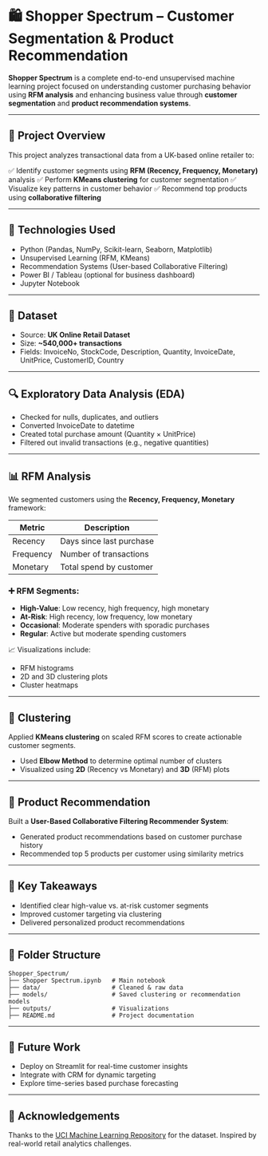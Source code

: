 # 🛍️ Shopper Spectrum – Customer Segmentation & Product Recommendation

**Shopper Spectrum** is a complete end-to-end unsupervised machine learning project focused on understanding customer purchasing behavior using **RFM analysis** and enhancing business value through **customer segmentation** and **product recommendation systems**.

---

## 📌 Project Overview

This project analyzes transactional data from a UK-based online retailer to:

✅ Identify customer segments using **RFM (Recency, Frequency, Monetary)** analysis
✅ Perform **KMeans clustering** for customer segmentation
✅ Visualize key patterns in customer behavior
✅ Recommend top products using **collaborative filtering**

---

## 🧰 Technologies Used

* Python (Pandas, NumPy, Scikit-learn, Seaborn, Matplotlib)
* Unsupervised Learning (RFM, KMeans)
* Recommendation Systems (User-based Collaborative Filtering)
* Power BI / Tableau (optional for business dashboard)
* Jupyter Notebook

---

## 📁 Dataset

* Source: **UK Online Retail Dataset**
* Size: **\~540,000+ transactions**
* Fields: InvoiceNo, StockCode, Description, Quantity, InvoiceDate, UnitPrice, CustomerID, Country

---

## 🔍 Exploratory Data Analysis (EDA)

* Checked for nulls, duplicates, and outliers
* Converted InvoiceDate to datetime
* Created total purchase amount (Quantity × UnitPrice)
* Filtered out invalid transactions (e.g., negative quantities)

---

## 📊 RFM Analysis

We segmented customers using the **Recency, Frequency, Monetary** framework:

| Metric    | Description              |
| --------- | ------------------------ |
| Recency   | Days since last purchase |
| Frequency | Number of transactions   |
| Monetary  | Total spend by customer  |

### ➕ RFM Segments:

* **High-Value**: Low recency, high frequency, high monetary
* **At-Risk**: High recency, low frequency, low monetary
* **Occasional**: Moderate spenders with sporadic purchases
* **Regular**: Active but moderate spending customers

📈 Visualizations include:

* RFM histograms
* 2D and 3D clustering plots
* Cluster heatmaps

---

## 🧠 Clustering

Applied **KMeans clustering** on scaled RFM scores to create actionable customer segments.

* Used **Elbow Method** to determine optimal number of clusters
* Visualized using **2D** (Recency vs Monetary) and **3D** (RFM) plots

---

## 🎯 Product Recommendation

Built a **User-Based Collaborative Filtering Recommender System**:

* Generated product recommendations based on customer purchase history
* Recommended top 5 products per customer using similarity metrics

---

## 📌 Key Takeaways

* Identified clear high-value vs. at-risk customer segments
* Improved customer targeting via clustering
* Delivered personalized product recommendations

---

## 📎 Folder Structure

```
Shopper_Spectrum/
├── Shopper Spectrum.ipynb   # Main notebook
├── data/                    # Cleaned & raw data
├── models/                  # Saved clustering or recommendation models
├── outputs/                 # Visualizations
├── README.md                # Project documentation
```

---

## 🚀 Future Work

* Deploy on Streamlit for real-time customer insights
* Integrate with CRM for dynamic targeting
* Explore time-series based purchase forecasting

---

## 🙌 Acknowledgements

Thanks to the [UCI Machine Learning Repository](https://archive.ics.uci.edu/) for the dataset.
Inspired by real-world retail analytics challenges.


